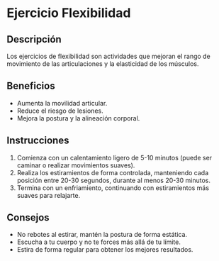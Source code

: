 # Ejercicio Flexibilidad


## Descripción
Los ejercicios de flexibilidad son actividades que mejoran el rango de movimiento de las articulaciones y la elasticidad de los músculos.

## Beneficios
- Aumenta la movilidad articular.
- Reduce el riesgo de lesiones.
- Mejora la postura y la alineación corporal.

## Instrucciones
1. Comienza con un calentamiento ligero de 5-10 minutos (puede ser caminar o realizar movimientos suaves).
2. Realiza los estiramientos de forma controlada, manteniendo cada posición entre 20-30 segundos, durante al menos 20-30 minutos.
3. Termina con un enfriamiento, continuando con estiramientos más suaves para relajarte.

## Consejos
- No rebotes al estirar, mantén la postura de forma estática.
- Escucha a tu cuerpo y no te forces más allá de tu límite.
- Estira de forma regular para obtener los mejores resultados.